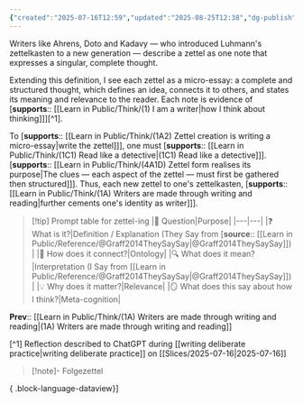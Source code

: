 ```yaml
---
{"created":"2025-07-16T12:59","updated":"2025-08-25T12:38","dg-publish":true,"dg-permalink":"think/1a4","dg-path":"Think/(1A4) Zettel as micro-essay.md","permalink":"/think/1a4/","dgPassFrontmatter":true,"noteIcon":"1"}
---
```


Writers like Ahrens, Doto and Kadavy — who introduced Luhmann's zettelkasten to a new generation — describe a zettel as one note that expresses a singular, complete thought. 

Extending this definition, I see each zettel as a micro-essay: a complete and structured thought, which defines an idea, connects it to others, and states its meaning and relevance to the reader. Each note is evidence of [**supports**:: [[Learn in Public/Think/(1) I am a writer\|how I think about thinking]]][^1]. 

To [**supports**:: [[Learn in Public/Think/(1A2) Zettel creation is writing a micro-essay\|write the zettel]]], one must [**supports**:: [[Learn in Public/Think/(1C1) Read like a detective\|(1C1) Read like a detective]]]. [**supports**:: [[Learn in Public/Think/(4A1D) Zettel form realises its purpose\|The clues — each aspect of the zettel — must first be gathered then structured]]]. Thus, each new zettel to one's zettelkasten, [**supports**:: [[Learn in Public/Think/(1A) Writers are made through writing and reading\|further cements one's identity as writer]]].


> [!tip] Prompt table for zettel-ing 
> |💬 Question|Purpose|
> |---|---|
> |❓ What is it?|Definition / Explanation (They Say from [**source**:: [[Learn in Public/Reference/@Graff2014TheySaySay\|@Graff2014TheySaySay]]) |
> |🧩 How does it connect?|Ontology|
> |🔍 What does it mean?|Interpretation (I Say from [[Learn in Public/Reference/@Graff2014TheySaySay\|@Graff2014TheySaySay]])|
> |💡 Why does it matter?|Relevance|
> |🪞 What does this say about how I think?|Meta-cognition|

**Prev**:: [[Learn in Public/Think/(1A) Writers are made through writing and reading\|(1A) Writers are made through writing and reading]]

[^1] Reflection described to ChatGPT during [[writing deliberate practice\|writing deliberate practice]] on [[Slices/2025-07-16\|2025-07-16]]


> [!note]- Folgezettel
>  
{ .block-language-dataview}]